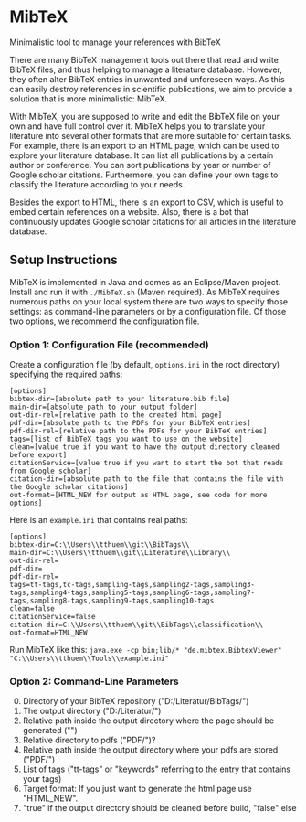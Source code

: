 # MibTeX
Minimalistic tool to manage your references with BibTeX

There are many BibTeX management tools out there that read and write BibTeX files, and thus helping to manage a literature database. However, they often alter BibTeX entries in unwanted and unforeseen ways. As this can easily destroy references in scientific publications, we aim to provide a solution that is more minimalistic: MibTeX.

With MibTeX, you are supposed to write and edit the BibTeX file on your own and have full control over it. MibTeX helps you to translate your literature into several other formats that are more suitable for certain tasks. For example, there is an export to an HTML page, which can be used to explore your literature database. It can list all publications by a certain author or conference. You can sort publications by year or number of Google scholar citations. Furthermore, you can define your own tags to classify the literature according to your needs.

Besides the export to HTML, there is an export to CSV, which is useful to embed certain references on a website. Also, there is a bot that continuously updates Google scholar citations for all articles in the literature database.

## Setup Instructions

MibTeX is implemented in Java and comes as an Eclipse/Maven project.
Install and run it with `./MibTeX.sh` (Maven required).
As MibTeX requires numerous paths on your local system there are two ways to specify those settings: as command-line parameters or by a configuration file. Of those two options, we recommend the configuration file.

### Option 1: Configuration File (recommended)
Create a configuration file (by default, `options.ini` in the root directory) specifying the required paths:
```
[options]
bibtex-dir=[absolute path to your literature.bib file]
main-dir=[absolute path to your output folder]
out-dir-rel=[relative path to the created html page]
pdf-dir=[absolute path to the PDFs for your BibTeX entries]
pdf-dir-rel=[relative path to the PDFs for your BibTeX entries]
tags=[list of BibTeX tags you want to use on the website]
clean=[value true if you want to have the output directory cleaned before export]
citationService=[value true if you want to start the bot that reads from Google scholar]
citation-dir=[absolute path to the file that contains the file with the Google scholar citations]
out-format=[HTML_NEW for output as HTML page, see code for more options]
```

Here is an `example.ini` that contains real paths:
```
[options]
bibtex-dir=C:\\Users\\tthuem\\git\\BibTags\\
main-dir=C:\\Users\\tthuem\\git\\Literature\\Library\\
out-dir-rel=
pdf-dir=
pdf-dir-rel=
tags=tt-tags,tc-tags,sampling-tags,sampling2-tags,sampling3-tags,sampling4-tags,sampling5-tags,sampling6-tags,sampling7-tags,sampling8-tags,sampling9-tags,sampling10-tags
clean=false
citationService=false
citation-dir=C:\\Users\\tthuem\\git\\BibTags\\classification\\
out-format=HTML_NEW
```

Run MibTeX like this:
`java.exe -cp bin;lib/* "de.mibtex.BibtexViewer" "C:\\Users\\tthuem\\Tools\\example.ini"`

### Option 2: Command-Line Parameters
0. Directory of your BibTeX repository ("D:/Literatur/BibTags/")
1. The output directory ("D:/Literatur/")
2. Relative path inside the output directory where the page should be generated ("")
3. Relative directory to pdfs ("PDF/")?
4. Relative path inside the output directory where your pdfs are stored ("PDF/")
5. List of tags ("tt-tags" or "keywords" referring to the entry that contains your tags)
6. Target format: If you just want to generate the html page use "HTML_NEW".
7. "true" if the output directory should be cleaned before build, "false" else
